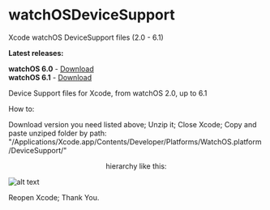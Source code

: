 # watchOSDeviceSupport

Xcode watchOS DeviceSupport files (2.0 - 6.1)

**Latest releases:**</br>

**watchOS 6.0** - [Download](https://github.com/filsv/watchOSDeviceSupport/raw/master/6.0.zip) </br>
**watchOS 6.1** - [Download](https://github.com/filsv/watchOSDeviceSupport/raw/master/6.1.zip) </br>

Device Support files for Xcode, from watchOS 2.0, up to 6.1

How to:

Download version you need listed above;
Unzip it;
Close Xcode;
Copy and paste unziped folder by path: "/Applications/Xcode.app/Contents/Developer/Platforms/WatchOS.platform/DeviceSupport/" 

<p align="center">hierarchy like this:</p>

![alt text](https://raw.githubusercontent.com/filsv/watchOSDeviceSupport/master/Screen%20Shot%202019-08-02%20at%2015.05.08.png)

Reopen Xcode;
Thank You.
